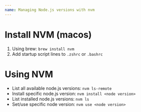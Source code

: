 ```yaml
---
name: Managing Node.js versions with nvm
---
```


# Install NVM (macos)
1. Using brew: `brew install nvm`
2. Add startup script lines to `.zshrc` or `.bashrc`


# Using NVM
* List all available node.js versions: `nvm ls-remote`
* Install specific node.js version: `nvm install <node version>`
* List installed node.js versions: `nvm ls`
* Set/use specific node version: `nvm use <node version>`
